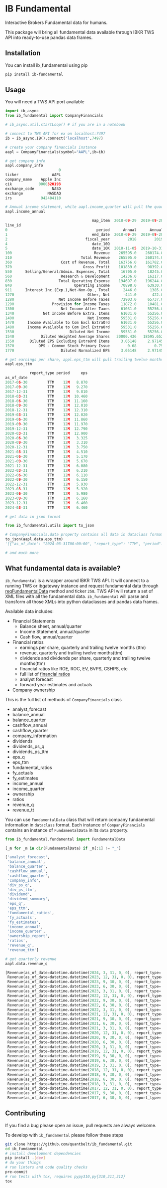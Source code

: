 # IB Fundamental

Interactive Brokers Fundamental data for humans.

This package will bring all fundamental data available through IBKR TWS API
into ready-to-use pandas data frames.

## Installation

You can install ib_fundamental using pip

```bash
pip install ib-fundamental
```

## Usage

You will need a TWS API port available

```python
import ib_async
from ib_fundamental import CompanyFinancials

# ib_async.util.startLoop() # if you are in a notebook

# connect to TWS API for ex on localhost:7497
ib = ib_async.IB().connect('localhost',7497)

# create your company financials instance
aapl = CompanyFinancials(symbol="AAPL",ib=ib)

# get company info
aapl.company_info
                        0
ticker               AAPL
company_name    Apple Inc
cik            0000320193
exchange_code        NASD
exchange           NASDAQ
irs             942404110

# Annual income statement, while aapl.income_quarter will pull the quarterly report
aapl.income_annual

                                       map_item  2018-09-29  2019-09-28  2020-09-26  2021-09-25  2022-09-24  2023-09-30    statement_type
line_id
0                                        period      Annual      Annual      Annual      Annual      Annual      Annual  Income Statement
1                                      end_date  2018-09-29  2019-09-28  2020-09-26  2021-09-25  2022-09-24  2023-09-30  Income Statement
2                                   fiscal_year        2018        2019        2020        2021        2022        2023  Income Statement
4                                      date_10Q                                                                          Income Statement
5                                      date_10K  2018-11-05  2019-10-31  2020-10-30  2021-10-29  2022-10-28  2023-11-03  Income Statement
100                                     Revenue    265595.0    260174.0    274515.0    365817.0    394328.0    383285.0  Income Statement
310                               Total Revenue    265595.0    260174.0    274515.0    365817.0    394328.0    383285.0  Income Statement
360                      Cost of Revenue, Total    163756.0    161782.0    169559.0    212981.0    223546.0    214137.0  Income Statement
370                                Gross Profit    101839.0     98392.0    104956.0    152836.0    170782.0    169148.0  Income Statement
550      Selling/General/Admin. Expenses, Total     16705.0     18245.0     19916.0     21973.0     25094.0     24932.0  Income Statement
560                      Research & Development     14236.0     16217.0     18752.0     21914.0     26251.0     29915.0  Income Statement
830                     Total Operating Expense    194697.0    196244.0    208227.0    256868.0    274891.0    268984.0  Income Statement
840                            Operating Income     70898.0     63930.0     66288.0    108949.0    119437.0    114301.0  Income Statement
911      Interest Inc.(Exp.),Net-Non-Op., Total      2446.0      1385.0       890.0       198.0      -106.0      -183.0  Income Statement
1270                                 Other, Net      -441.0       422.0       -87.0        60.0      -228.0      -382.0  Income Statement
1280                    Net Income Before Taxes     72903.0     65737.0     67091.0    109207.0    119103.0    113736.0  Income Statement
1290                 Provision for Income Taxes     11872.0     10481.0      9680.0     14527.0     19300.0     16741.0  Income Statement
1300                     Net Income After Taxes     61031.0     55256.0     57411.0     94680.0     99803.0     96995.0  Income Statement
1340             Net Income Before Extra. Items     61031.0     55256.0     57411.0     94680.0     99803.0     96995.0  Income Statement
1400                                 Net Income     59531.0     55256.0     57411.0     94680.0     99803.0     96995.0  Income Statement
1470      Income Available to Com Excl ExtraOrd     61031.0     55256.0     57411.0     94680.0     99803.0     96995.0  Income Statement
1480      Income Available to Com Incl ExtraOrd     59531.0     55256.0     57411.0     94680.0     99803.0     96995.0  Income Statement
1530                         Diluted Net Income     59531.0     55256.0     57411.0     94680.0     99803.0     96995.0  Income Statement
1540            Diluted Weighted Average Shares   20000.436   18595.652   17528.214   16864.919   16325.819   15812.547  Income Statement
1550       Diluted EPS Excluding ExtraOrd Items     3.05148     2.97145     3.27535     5.61402      6.1132     6.13405  Income Statement
1570           DPS - Common Stock Primary Issue        0.68        0.75       0.795        0.85         0.9        0.94  Income Statement
1770                     Diluted Normalized EPS     3.05148     2.97145     3.27535     5.61402      6.1132     6.13405  Income Statement

# get earnings per share, appl.eps_ttm will pull trailing twelve months eps
aapl.eps_ttm

           report_type period     eps
as_of_date
2017-06-30         TTM    12M   8.870
2017-09-30         TTM    12M   9.270
2017-12-31         TTM    12M   9.810
2018-03-31         TTM    12M  10.460
2018-06-30         TTM    12M  11.160
2018-09-30         TTM    12M  12.010
2018-12-31         TTM    12M  12.310
2019-03-31         TTM    12M  12.020
2019-06-30         TTM    12M  11.860
2019-09-30         TTM    12M  11.970
2019-12-31         TTM    12M  12.790
2020-03-31         TTM    12M  12.900
2020-06-30         TTM    12M   3.325
2020-09-30         TTM    12M   3.310
2020-12-31         TTM    12M   3.750
2021-03-31         TTM    12M   4.510
2021-06-30         TTM    12M   5.170
2021-09-30         TTM    12M   5.670
2021-12-31         TTM    12M   6.080
2022-03-31         TTM    12M   6.210
2022-06-30         TTM    12M   6.110
2022-09-30         TTM    12M   6.150
2022-12-31         TTM    12M   5.930
2023-03-31         TTM    12M   5.920
2023-06-30         TTM    12M   5.980
2023-09-30         TTM    12M   6.160
2023-12-31         TTM    12M   6.460
2024-03-31         TTM    12M   6.460

# get data in json format

from ib_fundamental.utils import to_json

# CompanyFinancials.data property contains all data in dataclass format
to_json(aapl.data.eps_ttm)
'[{"as_of_date": "2024-03-31T00:00:00", "report_type": "TTM", "period": "12M", "eps": 6.46}, {"as_of_date": "2023-12-31T00:00:00", "report_type": "TTM", "period": "12M", "eps": 6.46}, ...'

# and much more
```

## What fundamental data is available?

`ib_fundamental` is a wrapper around IBKR TWS API. It will connect to a running TWS or
ibgateway instance and request fundamental data through
[reqFundamentalData][reqFundamental] method and ticker `258`. TWS API will return a set of XML
files with all the fundamental data. `ib_fundamental` will parse and transform
all those XMLs into python dataclasses and pandas data frames.

Available data includes:

- Financial Statements
  - Balance sheet, annual/quarter
  - Income Statement, annual/quarter
  - Cash flow, annual/quarter
- Financial ratios
  - earnings per share, quarterly and trailing twelve months (ttm)
  - revenue, quarterly and trailing twelve months(ttm)
  - dividends and dividends per share,  quarterly and trailing twelve months(ttm)
  - financial ratios like ROE, ROC, EV, BVPS, CSHPS, etc
  - full list of [financial ratios][fin_ratios]
  - analyst forecast
  - forward year estimates and actuals
- Company ownership

This is the full list of methods of `CompanyFinancials` class

- analyst_forecast
- balance_annual
- balance_quarter
- cashflow_annual
- cashflow_quarter
- company_information
- dividends
- dividends_ps_q
- dividends_ps_ttm
- eps_q
- eps_ttm
- fundamental_ratios
- fy_actuals
- fy_estimates
- income_annual
- income_quarter
- ownership
- ratios
- revenue_q
- revenue_tt

You can use `FundamentalData` class that will return company fundamental
information in `dataclass` format. Each instance of `CompanyFinancials`
contains an instance of `FundamentalData` in its `data` property.

```python
from ib_fundamental.fundamental import FundamentalData

[_m for _m in dir(FundamentalData) if _m[:1] != "_"]

['analyst_forecast',
 'balance_annual',
 'balance_quarter',
 'cashflow_annual',
 'cashflow_quarter',
 'company_info',
 'div_ps_q',
 'div_ps_ttm',
 'dividend',
 'dividend_summary',
 'eps_q',
 'eps_ttm',
 'fundamental_ratios',
 'fy_actuals',
 'fy_estimates',
 'income_annual',
 'income_quarter',
 'ownership_report',
 'ratios',
 'revenue_q',
 'revenue_ttm']

# get quarterly revenue
aapl.data.revenue_q

[Revenue(as_of_date=datetime.datetime(2024, 3, 31, 0, 0), report_type='R', period='3M', revenue=90753000000.0),
 Revenue(as_of_date=datetime.datetime(2023, 12, 31, 0, 0), report_type='R', period='3M', revenue=119575000000.0),
 Revenue(as_of_date=datetime.datetime(2023, 9, 30, 0, 0), report_type='R', period='3M', revenue=89498000000.0),
 Revenue(as_of_date=datetime.datetime(2023, 6, 30, 0, 0), report_type='R', period='3M', revenue=81797000000.0),
 Revenue(as_of_date=datetime.datetime(2023, 3, 31, 0, 0), report_type='R', period='3M', revenue=94836000000.0),
 Revenue(as_of_date=datetime.datetime(2022, 12, 31, 0, 0), report_type='R', period='3M', revenue=117154000000.0),
 Revenue(as_of_date=datetime.datetime(2022, 9, 30, 0, 0), report_type='R', period='3M', revenue=90146000000.0),
 Revenue(as_of_date=datetime.datetime(2022, 6, 30, 0, 0), report_type='R', period='3M', revenue=82959000000.0),
 Revenue(as_of_date=datetime.datetime(2022, 3, 31, 0, 0), report_type='R', period='3M', revenue=97278000000.0),
 Revenue(as_of_date=datetime.datetime(2021, 12, 31, 0, 0), report_type='R', period='3M', revenue=123945000000.0),
 Revenue(as_of_date=datetime.datetime(2021, 9, 30, 0, 0), report_type='R', period='3M', revenue=83360000000.0),
 Revenue(as_of_date=datetime.datetime(2021, 6, 30, 0, 0), report_type='R', period='3M', revenue=81434000000.0),
 Revenue(as_of_date=datetime.datetime(2021, 3, 31, 0, 0), report_type='R', period='3M', revenue=89584000000.0),
 Revenue(as_of_date=datetime.datetime(2020, 12, 31, 0, 0), report_type='R', period='3M', revenue=111439000000.0),
 Revenue(as_of_date=datetime.datetime(2020, 9, 30, 0, 0), report_type='R', period='3M', revenue=64698000000.0),
 Revenue(as_of_date=datetime.datetime(2020, 6, 30, 0, 0), report_type='R', period='3M', revenue=59685000000.0),
 Revenue(as_of_date=datetime.datetime(2020, 3, 31, 0, 0), report_type='R', period='3M', revenue=58313000000.0),
 Revenue(as_of_date=datetime.datetime(2019, 12, 31, 0, 0), report_type='R', period='3M', revenue=91819000000.0),
 Revenue(as_of_date=datetime.datetime(2019, 9, 30, 0, 0), report_type='R', period='3M', revenue=64040000000.0),
 Revenue(as_of_date=datetime.datetime(2019, 6, 30, 0, 0), report_type='R', period='3M', revenue=53809000000.0),
 Revenue(as_of_date=datetime.datetime(2019, 3, 31, 0, 0), report_type='R', period='3M', revenue=58015000000.0),
 Revenue(as_of_date=datetime.datetime(2018, 12, 31, 0, 0), report_type='R', period='3M', revenue=84310000000.0),
 Revenue(as_of_date=datetime.datetime(2018, 9, 30, 0, 0), report_type='R', period='3M', revenue=62900000000.0),
 Revenue(as_of_date=datetime.datetime(2018, 6, 30, 0, 0), report_type='R', period='3M', revenue=53265000000.0),
 Revenue(as_of_date=datetime.datetime(2018, 3, 31, 0, 0), report_type='R', period='3M', revenue=61137000000.0),
 Revenue(as_of_date=datetime.datetime(2017, 12, 31, 0, 0), report_type='R', period='3M', revenue=88293000000.0),
 Revenue(as_of_date=datetime.datetime(2017, 9, 30, 0, 0), report_type='R', period='3M', revenue=52579000000.0),
 Revenue(as_of_date=datetime.datetime(2017, 6, 30, 0, 0), report_type='R', period='3M', revenue=45408000000.0)]

````

## Contributing

If you find a bug please open an issue, pull requests are always welcome.

To develop with `ib_fundamental` please follow these steps

```bash
git clone https://github.com/quantbelt/ib_fundamental.git
cd ib_fundamental
# install development dependencies
pip install .[dev]
# do your things
# run linters and code quality checks
pre-commit
# run tests with tox, requires pypy310,py{310,311,312}
tox
```

[reqFundamental]: https://ib-api-reloaded.github.io/ib_async/api.html#ib_async.ib.IB.reqFundamentalData
[fin_ratios]: http://web.archive.org/web/20200725010343/https://interactivebrokers.github.io/tws-api/fundamental_ratios_tags.html
